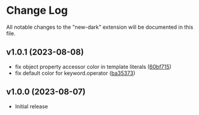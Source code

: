 # Change Log

All notable changes to the "new-dark" extension will be documented in this file.

## v1.0.1 (2023-08-08)

- fix object property accessor color in template literals ([60bf715](https://github.com/eenaree/new-dark-theme/commit/60bf71561d695b26fffcc25261461ba28cbd650a))
- fix default color for keyword.operator ([ba35373](https://github.com/eenaree/new-dark-theme/commit/ba35375f5b17e09f79570c3f2dba2578c3a03e21))

## v1.0.0 (2023-08-07)

- Initial release

